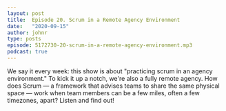 ```yaml
---
layout: post
title:  Episode 20. Scrum in a Remote Agency Environment
date:   "2020-09-15"
author: johnr
type: posts
episode: 5172730-20-scrum-in-a-remote-agency-environment.mp3
podcast: true
---
```


We say it every week: this show is about "practicing scrum in an agency environment." To kick it up a notch, we're also a fully remote agency. How does Scrum &mdash; a framework that advises teams to share the same physical space &mdash; work when team members can be a few miles, often a few timezones, apart? Listen and find out!
